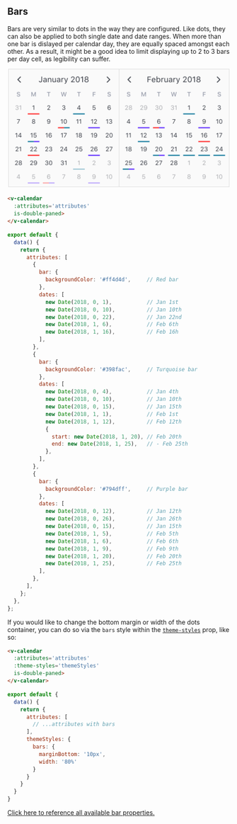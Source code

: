 ## Bars

Bars are very similar to dots in the way they are configured. Like dots, they can also be applied to both single date and date ranges. When more than one bar is dislayed per calendar day, they are equally spaced amongst each other. As a result, it might be a good idea to limit displaying up to 2 to 3 bars per day cell, as legibility can suffer.

<p align='center'>
  <img src='./gitbook/images/attributes/bars.png' title='Bar attributes' width='500'>
</p>

```html
<v-calendar
  :attributes='attributes'
  is-double-paned>
</v-calendar>
```

```javascript
export default {
  data() {
    return {
      attributes: [
        {
          bar: {
            backgroundColor: '#ff4d4d',     // Red bar
          },
          dates: [
            new Date(2018, 0, 1),           // Jan 1st
            new Date(2018, 0, 10),          // Jan 10th
            new Date(2018, 0, 22),          // Jan 22nd
            new Date(2018, 1, 6),           // Feb 6th
            new Date(2018, 1, 16),          // Feb 16h
          ],
        },
        {
          bar: {
            backgroundColor: '#398fac',     // Turquoise bar
          },
          dates: [
            new Date(2018, 0, 4),           // Jan 4th
            new Date(2018, 0, 10),          // Jan 10th
            new Date(2018, 0, 15),          // Jan 15th
            new Date(2018, 1, 1),           // Feb 1st
            new Date(2018, 1, 12),          // Feb 12th
            {
              start: new Date(2018, 1, 20), // Feb 20th
              end: new Date(2018, 1, 25),   // - Feb 25th
            },
          ],
        },
        {
          bar: {
            backgroundColor: '#794dff',     // Purple bar
          },
          dates: [
            new Date(2018, 0, 12),          // Jan 12th
            new Date(2018, 0, 26),          // Jan 26th
            new Date(2018, 0, 15),          // Jan 15th
            new Date(2018, 1, 5),           // Feb 5th
            new Date(2018, 1, 6),           // Feb 6th
            new Date(2018, 1, 9),           // Feb 9th
            new Date(2018, 1, 20),          // Feb 20th
            new Date(2018, 1, 25),          // Feb 25th
          ],
        },
      ],
    };
  },
};
```

If you would like to change the bottom margin or width of the dots container, you can do so via the `bars` style within the [`theme-styles`](api.md#theme-styles) prop, like so:

```html
<v-calendar
  :attributes='attributes'
  :theme-styles='themeStyles'
  is-double-paned>
</v-calendar>
```

```javascript
export default {
  data() {
    return {
      attributes: [
        // ...attributes with bars
      ],
      themeStyles: {
        bars: {
          marginBottom: '10px',
          width: '80%'
        }
      }
    }
  }
}
```

[Click here to reference all available bar properties.](api.md#bar)